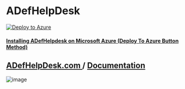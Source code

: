 # ADefHelpDesk
[![Deploy to Azure](https://aka.ms/deploytoazurebutton)](https://portal.azure.com/#create/Microsoft.Template/uri/https%3A%2F%2Fraw.githubusercontent.com%2FADefWebserver%2FADefHelpDesk%2Fmain%2Fazuredeploy.json) 

#### [Installing ADefHelpdesk on Microsoft Azure (Deploy To Azure Button Method)](https://adefhelpdesk.com/ViewBlogPost/5)

## [ADefHelpDesk.com ](https://ADefHelpDesk.com) / [Documentation](https://www.adefwebserver.com/ADefHelpDeskDocumentation/)

![image](https://github.com/user-attachments/assets/7a4e606c-e4cd-4d3a-8a67-1bf670a67b0d)

